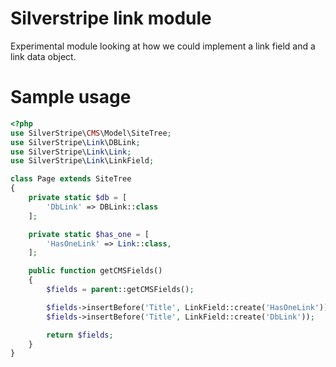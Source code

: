 # Silverstripe link module

Experimental module looking at how we could implement a link field and a link data object.

# Sample usage

```php
<?php
use SilverStripe\CMS\Model\SiteTree;
use SilverStripe\Link\DBLink;
use SilverStripe\Link\Link;
use SilverStripe\Link\LinkField;

class Page extends SiteTree
{
    private static $db = [
        'DbLink' => DBLink::class
    ];

    private static $has_one = [
        'HasOneLink' => Link::class,
    ];

    public function getCMSFields()
    {
        $fields = parent::getCMSFields();

        $fields->insertBefore('Title', LinkField::create('HasOneLink'));
        $fields->insertBefore('Title', LinkField::create('DbLink'));

        return $fields;
    }
}
```
